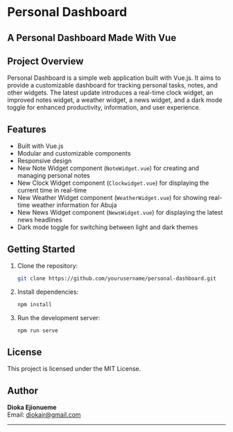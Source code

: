 # Personal Dashboard

## A Personal Dashboard Made With Vue

## Project Overview

Personal Dashboard is a simple web application built with Vue.js. It aims to provide a customizable dashboard for tracking personal tasks, notes, and other widgets. The latest update introduces a real-time clock widget, an improved notes widget, a weather widget, a news widget, and a dark mode toggle for enhanced productivity, information, and user experience.

## Features

- Built with Vue.js
- Modular and customizable components
- Responsive design
- New Note Widget component (`NoteWidget.vue`) for creating and managing personal notes
- New Clock Widget component (`Clockwidget.vue`) for displaying the current time in real-time
- New Weather Widget component (`WeatherWidget.vue`) for showing real-time weather information for Abuja
- New News Widget component (`NewsWidget.vue`) for displaying the latest news headlines
- Dark mode toggle for switching between light and dark themes

## Getting Started

1. Clone the repository:
   ```bash
   git clone https://github.com/yourusername/personal-dashboard.git
   ```
2. Install dependencies:
   ```bash
   npm install
   ```
3. Run the development server:
   ```bash
   npm run serve
   ```

## License

This project is licensed under the MIT License.

## Author

**Dioka Ejionueme**  
Email: [diokajr@gmail.com](mailto:diokajr@gmail.com)

---
